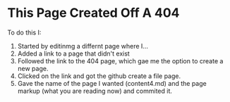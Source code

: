 # This Page Created Off A 404

To do this I:

1. Started by editinmg a differnt page where I...
2. Added a link to a page that didn't exist
3. Followed the link to the 404 page, which gae me the option to create a new page.
4. Clicked on the link and got the github create a file page.
5. Gave the name of the page I wanted (content4.md) and the page markup (what you are reading now) and commited it.

